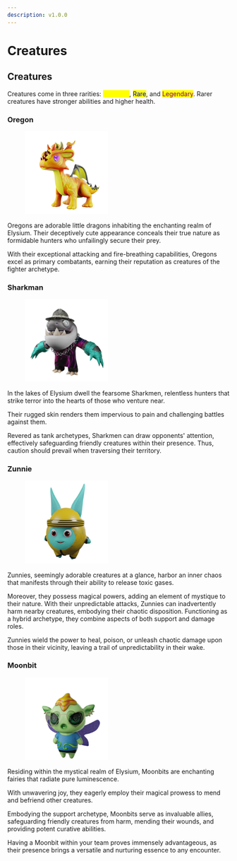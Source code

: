 ```yaml
---
description: v1.0.0
---
```


# Creatures

## Creatures

Creatures come in three rarities: <mark style="color:yellow;">Common</mark>, <mark style="color:blue;">Rare</mark>, and <mark style="color:purple;">Legendary</mark>. Rarer creatures have stronger abilities and higher health.

### Oregon

<figure><img src="../../.gitbook/assets/oregon_01.png" alt="" width="188"><figcaption></figcaption></figure>

Oregons are adorable little dragons inhabiting the enchanting realm of Elysium. Their deceptively cute appearance conceals their true nature as formidable hunters who unfailingly secure their prey.

With their exceptional attacking and fire-breathing capabilities, Oregons excel as primary combatants, earning their reputation as creatures of the fighter archetype.

### Sharkman

<figure><img src="../../.gitbook/assets/sharkman_01.png" alt="" width="188"><figcaption></figcaption></figure>

In the lakes of Elysium dwell the fearsome Sharkmen, relentless hunters that strike terror into the hearts of those who venture near.

Their rugged skin renders them impervious to pain and challenging battles against them.

Revered as tank archetypes, Sharkmen can draw opponents' attention, effectively safeguarding friendly creatures within their presence. Thus, caution should prevail when traversing their territory.

### Zunnie

<figure><img src="../../.gitbook/assets/zonnies_01.png" alt="" width="188"><figcaption></figcaption></figure>

Zunnies, seemingly adorable creatures at a glance, harbor an inner chaos that manifests through their ability to release toxic gases.

Moreover, they possess magical powers, adding an element of mystique to their nature. With their unpredictable attacks, Zunnies can inadvertently harm nearby creatures, embodying their chaotic disposition. Functioning as a hybrid archetype, they combine aspects of both support and damage roles.

Zunnies wield the power to heal, poison, or unleash chaotic damage upon those in their vicinity, leaving a trail of unpredictability in their wake.

### Moonbit

<figure><img src="../../.gitbook/assets/mon-bits_01.png" alt="" width="188"><figcaption></figcaption></figure>

Residing within the mystical realm of Elysium, Moonbits are enchanting fairies that radiate pure luminescence.

With unwavering joy, they eagerly employ their magical prowess to mend and befriend other creatures.

Embodying the support archetype, Moonbits serve as invaluable allies, safeguarding friendly creatures from harm, mending their wounds, and providing potent curative abilities.

Having a Moonbit within your team proves immensely advantageous, as their presence brings a versatile and nurturing essence to any encounter.
